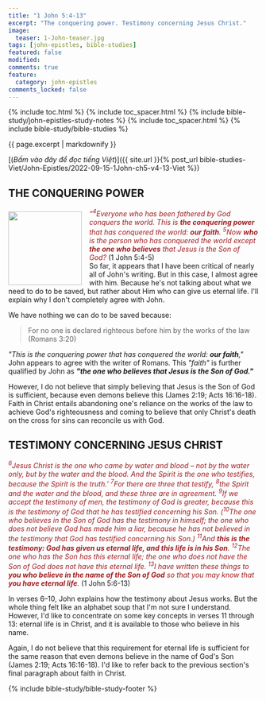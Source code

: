 ```yaml
---
title: "1 John 5:4-13"
excerpt: "The conquering power. Testimony concerning Jesus Christ."
image:
  teaser: 1-John-teaser.jpg
tags: [john-epistles, bible-studies]
featured: false
modified:
comments: true
feature:
  category: john-epistles
comments_locked: false
---
```


{% include toc.html %}
{% include toc_spacer.html %}
{% include bible-study/john-epistles-study-notes %}
{% include toc_spacer.html %}
{% include bible-study/bible-studies %}

{{ page.excerpt | markdownify }}

[(<em>Bấm vào đây để đọc tiếng Việt</em>)]({{ site.url }}{% post_url bible-studies-Viet/John-Epistles/2022-09-15-1John-ch5-v4-13-Viet %})

## THE CONQUERING POWER

<div>
<p>
<img alt src="http://vacsf.org/assets/images/1-John-teaser.jpg" style="border: 0px none; margin: 7px 15px 0px 0px; max-width: 100%; height: 148px; padding: 0px; float: left;">
    <i><span style="color: rgb(159, 29, 33);">“<sup>4</sup>Everyone who has been fathered by God conquers the world. This is <strong>the conquering power</strong> that has conquered the world: <strong>our faith</strong>. <sup>5</sup>Now <strong>who</strong> is the person who has conquered the world except <strong>the one who believes</strong> that Jesus is the Son of God?
</span></i> (1 John 5:4-5)<br />
    So far, it appears that I have been critical of nearly all of John's writing. But in this case, I almost agree with him. Because he's not talking about what we need to do to be saved, but rather about Him who can give us eternal life.  I'll explain why I don't completely agree with John.
</p>
</div>

We have nothing we can do to be saved because:

> For no one is declared righteous before him by the works of the law (Romans 3:20)

*"This is the conquering power that has conquered the world: <strong>our faith</strong>,"* John appears to agree with the writer of Romans. This *"faith"* is further qualified by John as ***"the one who believes that Jesus is the Son of God."***

However, I do not believe that simply believing that Jesus is the Son of God is sufficient, because even demons believe this (James 2:19; Acts 16:16-18). Faith in Christ entails abandoning one's reliance on the works of the law to achieve God's righteousness and coming to believe that only Christ's death on the cross for sins can reconcile us with God.

## TESTIMONY CONCERNING JESUS CHRIST

<i><span style="color: rgb(159, 29, 33);"><sup>6</sup>Jesus Christ is the one who came by water and blood – not by the water only, but by the water and the blood. And the Spirit is the one who testifies, because the Spirit is the truth.’  <sup>7</sup>For there are three that testify, <sup>8</sup>the Spirit and the water and the blood, and these three are in agreement. <sup>9</sup>If we accept the testimony of men, the testimony of God is greater, because this is the testimony of God that he has testified concerning his Son. (<sup>10</sup>The one who believes in the Son of God has the testimony in himself; the one who does not believe God has made him a liar, because he has not believed in the testimony that God has testified concerning his Son.) <sup>11</sup>And <strong>this is the testimony: God has given us eternal life, and this life is in his Son</strong>. <sup>12</sup>The one who has the Son has this eternal life; the one who does not have the Son of God does not have this eternal life. <sup>13</sup>I have written these things to <strong>you who believe in the name of the Son of God</strong> so that you may know that <strong>you have eternal life</strong>. </span></i>(1 John 5:6-13)

In verses 6–10, John explains how the testimony about Jesus works. But the whole thing felt like an alphabet soup that I'm not sure I understand. However, I'd like to concentrate on some key concepts in verses 11 through 13: eternal life is in Christ, and it is available to those who believe in his name.

Again, I do not believe that this requirement for eternal life is sufficient for the same reason that even demons believe in the name of God's Son (James 2:19; Acts 16:16-18). I'd like to refer back to the previous section's final paragraph about faith in Christ.

{% include bible-study/bible-study-footer %}

